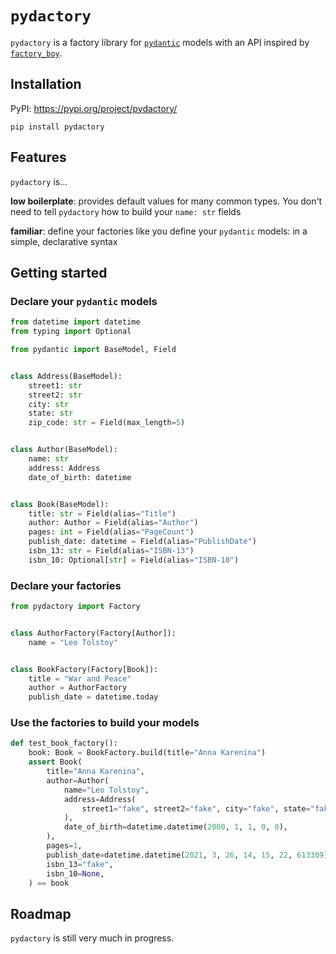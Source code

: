 # `pydactory`

`pydactory` is a factory library for [`pydantic`](https://github.com/samuelcolvin/pydantic/) models with an API inspired by [`factory_boy`](https://github.com/FactoryBoy/factory_boy).

## Installation

PyPI: https://pypi.org/project/pydactory/

`pip install pydactory`

## Features

`pydactory` is...

**low boilerplate**: provides default values for many common types. You don't need to tell `pydactory` how to build your `name: str` fields

**familiar**: define your factories like you define your `pydantic` models: in a simple, declarative syntax

## Getting started

### Declare your `pydantic` models

```python
from datetime import datetime
from typing import Optional

from pydantic import BaseModel, Field


class Address(BaseModel):
    street1: str
    street2: str
    city: str
    state: str
    zip_code: str = Field(max_length=5)


class Author(BaseModel):
    name: str
    address: Address
    date_of_birth: datetime


class Book(BaseModel):
    title: str = Field(alias="Title")
    author: Author = Field(alias="Author")
    pages: int = Field(alias="PageCount")
    publish_date: datetime = Field(alias="PublishDate")
    isbn_13: str = Field(alias="ISBN-13")
    isbn_10: Optional[str] = Field(alias="ISBN-10")
```

### Declare your factories

```python
from pydactory import Factory


class AuthorFactory(Factory[Author]):
    name = "Leo Tolstoy"


class BookFactory(Factory[Book]):
    title = "War and Peace"
    author = AuthorFactory
    publish_date = datetime.today
```

### Use the factories to build your models

```python
def test_book_factory():
    book: Book = BookFactory.build(title="Anna Karenina")
    assert Book(
        title="Anna Karenina",
        author=Author(
            name="Leo Tolstoy",
            address=Address(
                street1="fake", street2="fake", city="fake", state="fake", zip_code="fake"
            ),
            date_of_birth=datetime.datetime(2000, 1, 1, 0, 0),
        ),
        pages=1,
        publish_date=datetime.datetime(2021, 3, 26, 14, 15, 22, 613309),
        isbn_13="fake",
        isbn_10=None,
    ) == book
```

## Roadmap

`pydactory` is still very much in progress.
